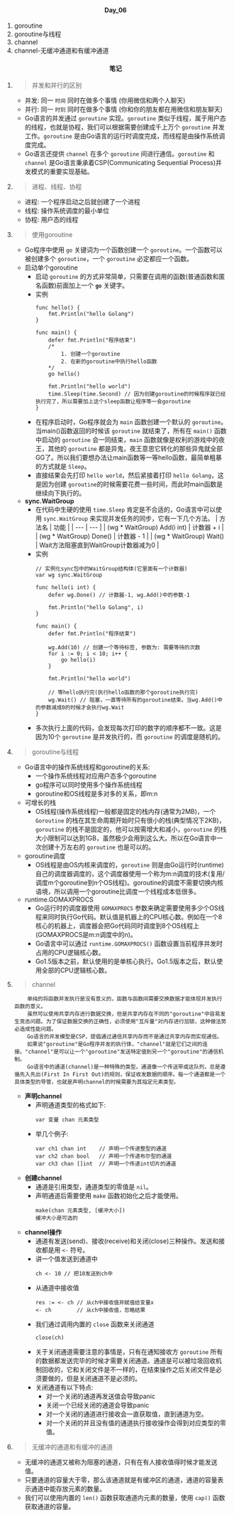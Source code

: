 #### <center>Day_06</center>

1. goroutine
2. goroutine与线程
3. channel
4. channel-无缓冲通道和有缓冲通道

#### <center>笔记</center>
1. > 并发和并行的区别
	- 并发: 同一 `时间` 同时在做多个事情 (你用微信和两个人聊天)
	- 并行: 同一 `时刻` 同时在做多个事情 (你和你的朋友都在用微信和朋友聊天)
	- Go语言的并发通过 `goroutine` 实现。`goroutine` 类似于线程，属于用户态的线程，也就是协程，我们可以根据需要创建成千上万个 `goroutine` 并发工作。`goroutine` 是由Go语言的运行时调度完成，而线程是由操作系统调度完成。
	- Go语言还提供 `channel` 在多个 `goroutine` 间进行通信。`goroutine` 和 `channel` 是Go语言秉承着CSP(Communicating Sequential Process)并发模式的重要实现基础。
2. > 进程、线程、协程
	- 进程: 一个程序启动之后就创建了一个进程
	- 线程: 操作系统调度的最小单位
	- 协程: 用户态的线程
3. > 使用goroutine
    - Go程序中使用 `go` 关键词为一个函数创建一个 `goroutine`。一个函数可以被创建多个 `goroutine`，一个 `goroutine` 必定都应一个函数。
	- 启动单个goroutine
		- 启动 `goroutine` 的方式非常简单，只需要在调用的函数(普通函数和匿名函数)前面加上一个 **`go`** 关键字。
		- 实例
			```
			func hello() {
				fmt.Println("hello Golang")
			}

			func main() {
				defer fmt.Println("程序结束")
				/*
					1. 创建一个goroutine
					2. 在新的goroutine中执行hello函数
				*/
				go hello()

				fmt.Println("hello world")
				time.Sleep(time.Second) // 因为创建goroutine的时候程序就已经执行完了，所以需要加上这个sleep函数让程序等一会goroutine
			}
			```
		- 在程序启动时，Go程序就会为 `main` 函数创建一个默认的 `goroutine`。当main()函数返回的时候该 `goroutine` 就结束了，所有在 `main()` 函数中启动的 `goroutine` 会一同结束，`main` 函数就像是权利的游戏中的夜王，其他的 `goroutine` 都是异鬼，夜王意思它转化的那些异鬼就全部GG了。所以我们要想办法让main函数等一等hello函数，最简单粗暴的方式就是 `Sleep`。
		- 直接结果会先打印 `hello world`，然后紧接着打印 `hello Golang`，这是因为创建 `goroutine`的时候需要花费一些时间，而此时main函数是继续向下执行的。
    - **sync.WaitGroup**
        - 在代码中生硬的使用 `time.Sleep` 肯定是不合适的，Go语言中可以使用 `sync.WaitGroup` 来实现并发任务的同步，它有一下几个方法。
			|   方法名			|  功能  |
			|   ---   		   |  ---  |
			| (wg * WaitGroup) Add(i int) | 计数器 + i |
			| (wg * WaitGroup) Done() | 计数器 - 1 |
			| (wg * WaitGroup) Wait() | Wait方法阻塞直到WaitGroup计数器减为0 |
        - 实例
			```
			// 实例化sync包中的WaitGroup结构体(它里面有一个计数器)
			var wg sync.WaitGroup

			func hello(i int) {
				defer wg.Done() // 计数器-1, wg.Add()中的参数-1

				fmt.Println("hello Golang", i)
			}

			func main() {
				defer fmt.Println("程序结束")

				wg.Add(10) // 创建一个等待标签, 参数为: 需要等待的次数
				for i := 0; i < 10; i++ {
					go hello(i)
				}

				fmt.Println("hello world")

				// 等hello执行完(执行hello函数的那个goroutine执行完)
				wg.Wait() // 阻塞，一直等待所有的goroutine结束。当wg.Add()中的参数减成0的时候才会执行wg.Wait
			}
			```
        - 多次执行上面的代码，会发现每次打印的数字的顺序都不一致。这是因为10个 `goroutine` 是并发执行的，而 `goroutine` 的调度是随机的。
4. > goroutine与线程
	- Go语言中的操作系统线程和goroutine的关系:
    	- 一个操作系统线程对应用户态多个goroutine
    	- go程序可以同时使用多个操作系统线程
    	- goroutine和OS线程是多对多的关系，即m:n
	- 可增长的栈
    	- OS线程(操作系统线程)一般都是固定的栈内存(通常为2MB)，一个 `Goroutine` 的栈在其生命周期开始时只有很小的栈(典型情况下2KB)，`goroutine` 的栈不是固定的，他可以按需增大和减小，`goroutine` 的栈大小限制可以达到1GB，虽然极少会用到这么大。所以在Go语言中一次创建十万左右的 `goroutine` 也是可以的。
	- goroutine调度
    	- OS线程是由OS内核来调度的，`goroutine` 则是由Go运行时(runtime)自己的调度器调度的，这个调度器使用一个称为m:n调度的技术(复用/调度m个goroutine到n个OS线程)。goroutine的调度不需要切换内核语境，所以调用一个goroutine比调度一个线程成本低很多。
	- runtime.GOMAXPROCS
    	- Go运行时的调度器使用 `GOMAXPROCS` 参数来确定需要使用多少个OS线程来同时执行Go代码。默认值是机器上的CPU核心数。例如在一个8核心的机器上，调度器会把Go代码同时调度到8个OS线程上(GOMAXPROCS是m:n调度中的n)。
    	- Go语言中可以通过 `runtime.GOMAXPROCS()` 函数设置当前程序并发时占用的CPU逻辑核心数。
    	- Go1.5版本之前，默认使用的是单核心执行。Go1.5版本之后，默认使用全部的CPU逻辑核心数。
5. > channel
	```
		单纯的将函数并发执行是没有意义的，函数与函数间需要交换数据才能体现并发执行函数的意义。
		虽然可以使用共享内存进行数据交换，但是共享内存在不同的"goroutine"中容易发生竞态问题。为了保证数据交换的正确性，必须使用"互斥量"对内存进行加锁，这种做法势必造成性能问题。
		Go语言的并发模型是CSP，提倡通过通信共享内存而不是通过共享内存而实现通信。
		如果说"goroutine"是Go程序并发的执行体，"channel"就是它们之间的连接。"channel"是可以让一个"goroutine"发送特定值到另一个"goroutine"的通信机制。
		Go语言中的通道(channel)是一种特殊的类型。通道像一个传送带或这队列，总是遵循先入先出(First In First Out)的规则，保证收发数据的顺序。每一个通道都是一个具体类型的导管，也就是声明channel的时候需要为其指定元素类型。
	```
	- **声明channel**
    	- 声明通道类型的格式如下:
			```
			var 变量 chan 元素类型
			```
    	- 举几个例子:
			```
			var ch1 chan int	// 声明一个传递整型的通道
			var ch2 chan bool	// 声明一个传递布尔型的通道
			var ch3 chan []int	// 声明一个传递int切片的通道
			```
	- **创建channel**
    	- 通道是引用类型，通道类型的零值是 `nil`。
    	- 声明通道后需要使用 `make` 函数初始化之后才能使用。
			```
			make(chan 元素类型, [缓冲大小])
			缓冲大小是可选的
			```
	- **channel操作**
    	- 通道有发送(send)、接收(receive)和关闭(close)三种操作。发送和接收都是用 `<-` 符号。
    	- 讲一个值发送到通道中
			```
			ch <- 10 // 把10发送到ch中
			```
    	- 从通道中接收值
			```
			res := <- ch // 从ch中接收值并赋值给变量x
			<- ch		 // 从ch中接收值，忽略结果
			```
    	- 我们通过调用内置的 `close` 函数来关闭通道
			```
			close(ch)
			```
    	- 关于关闭通道需要注意的事情是，只有在通知接收方 `goroutine` 所有的数据都发送完毕的时候才需要关闭通道。通道是可以被垃圾回收机制回收的，它和关闭文件是不一样的，在结束操作之后关闭文件是必须要做的，但是关闭通道不是必须的。
    	- 关闭通道有以下特点:
        	- 对一个关闭的通道再发送值会导致panic
        	- 关闭一个已经关闭的通道会导致panic
        	- 对一个关闭的通道进行接收会一直获取值，直到通道为空。
        	- 对一个关闭的并且没有值的通道执行接收操作会得到对应类型的零值。
6. > 无缓冲的通道和有缓冲的通道
	- 无缓冲的通道又被称为阻塞的通道，只有在有人接收值得时候才能发送值。
	- 只要通道的容量大于零，那么该通道就是有缓冲区的通道，通道的容量表示通道中能存放元素的数量。
	- 我们可以使用内置的 `len()` 函数获取通道内元素的数量，使用 `cap()` 函数获取通道的容量。